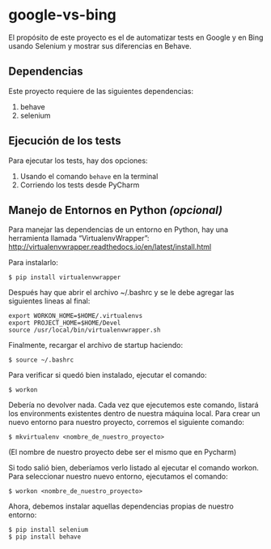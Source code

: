# google-vs-bing

El propósito de este proyecto es el de automatizar tests en Google y en Bing usando Selenium 
y mostrar sus diferencias en Behave.

## Dependencias

Este proyecto requiere de las siguientes dependencias:

1. behave
2. selenium

## Ejecución de los tests

Para ejecutar los tests, hay dos opciones:

1. Usando el comando `behave` en la terminal 
2. Corriendo los tests desde PyCharm

## Manejo de Entornos en Python _(opcional)_

Para manejar las dependencias de un entorno en Python, hay una herramienta llamada “VirtualenvWrapper”:
http://virtualenvwrapper.readthedocs.io/en/latest/install.html

Para instalarlo:
    
    $ pip install virtualenvwrapper

Después hay que abrir el archivo ~/.bashrc y se le debe agregar las siguientes lineas al final:

    export WORKON_HOME=$HOME/.virtualenvs
    export PROJECT_HOME=$HOME/Devel
    source /usr/local/bin/virtualenvwrapper.sh

Finalmente, recargar el archivo de startup haciendo:

    $ source ~/.bashrc

Para verificar si quedó bien instalado, ejecutar el comando:
    
    $ workon    

Debería no devolver nada.
Cada vez que ejecutemos este comando, listará los environments existentes dentro de nuestra máquina local.
Para crear un nuevo entorno para nuestro proyecto, corremos el siguiente comando:

    $ mkvirtualenv <nombre_de_nuestro_proyecto>

(El nombre de nuestro proyecto debe ser el mismo que en Pycharm)

Si todo salió bien, deberíamos verlo listado al ejecutar el comando workon.
Para seleccionar nuestro nuevo entorno, ejecutamos el comando:

    $ workon <nombre_de_nuestro_proyecto>

Ahora, debemos instalar aquellas dependencias propias de nuestro entorno:

    $ pip install selenium
    $ pip install behave
